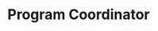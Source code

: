 ---
layout: work-with-us-layout

title: Program Coordinator

role: <b> Role </b> <br><br> As the Program Coordinator your role will be to implement Fields of View’s flagship program, Polity. You can find out more details on Polity here - https://fieldsofview.in/projects/polity/. <br> <br> Fields of View has been building games and simulations to support policy makers, Civil Society Organisations, academia, etc. to make better policies for 10 years. For the first time, we are now making our tools open to the public, so everyone can learn about complex policy issues through our games and simulations. As the Program Coordinator for Polity, your role will be to take Polity into the hands of as many diverse stakeholders as possible. <br> <br> As Program Coordinator, you will be required to liaison with different teams at Fields of View, like communications, in order to share the story of the Polity with external audiences, and finance, to manage budgets and logistics for the program implementation. Thus, the Program Coordinator must have inter-disciplinary skills and experience of working in diverse teams.

responsibilities: <b> Responsibilities </b> <br> <ul> <li> Preparing project plans for different cohorts of Polity. Participants in each cohort would be part of groups like students, civil society organisations, policymakers, funders, etc. </li> <li> Match Polity modules to the learning objectives of different audiences and create custom designed curriculum for different stakeholders </li> <li> Organise and implement Polity courses </li> <li> Managing timelines, resources and budgets </li> <li> Logistical arrangements required to implement Polity courses, like online or offline set-ups, coordination with participants </li> <li> Coordinate and support program communication and outreach </li> <li> Documentation and reporting on Polity courses conducted </li> </ul>

skills: <b> Required Skills </b> <br> <ul> <li> Experience in project management and liaising with project partners </li> <li> Simultaneously working on multiple projects </li> <li> Quickly switching contexts </li> <li> Independently planning and managing your work </li> <li> Proficiency is MS Office tools like Excel, MS Project </li> </ul>

additionalSkills: <b> Preferred Skills </b> <ul> <li> Proficiency in one or more Indian languages such as Kannada, Tamil, or Hindi </li> </ul>

whyWorkForFov: <b>Why Work at Fields of View</b> <br> <ul> <li> We pride ourselves in building a collaborative and open environment around our work in building tools for inclusive public policy. This is your chance to become an addition to our coveted multidisciplinary team, that houses individuals from different backgrounds scaling from Journalism to Game Design to Law. </li> <li> We have collaborations with Indian and international universities, and you get access to cutting edge research in data and policy. </li> <li> Depending on your interest, you will contribute to research papers that will be published in major journals. </li> <li> Your work will contribute to real-world applications in addressing social problems. </li> </ul>

applicationProcess: <b> How To Apply </b> <br><br> If this sounds interesting or exciting to you, please write to work@fieldsofview.in with your CV, and a cover letter describing the program management experience you have had before. Choose a specific program you managed to write about. Tell us about the program, your role in it, how did you roll it out, how did you build and manage your team, how did you handle budget and partnerships. Share what you consider to be your biggest success and most difficult challenge in the managing of this program.

notes: <b>Other Notes</b> <br> <ul> <li>Fields of View is a non-profit organisation.</li> <li>The position is based in Bangalore</li> <li>Our office is in JP Nagar, close to Rangashankara</li></ul>

remmuneration: <b> Remmuneration </b> <br><br> Rs. 63,250 per month

ide: Program Coordinator

tag: Program Coordinator

category: jd

permalink: /projects/work-with-us/programcoordinator/

---